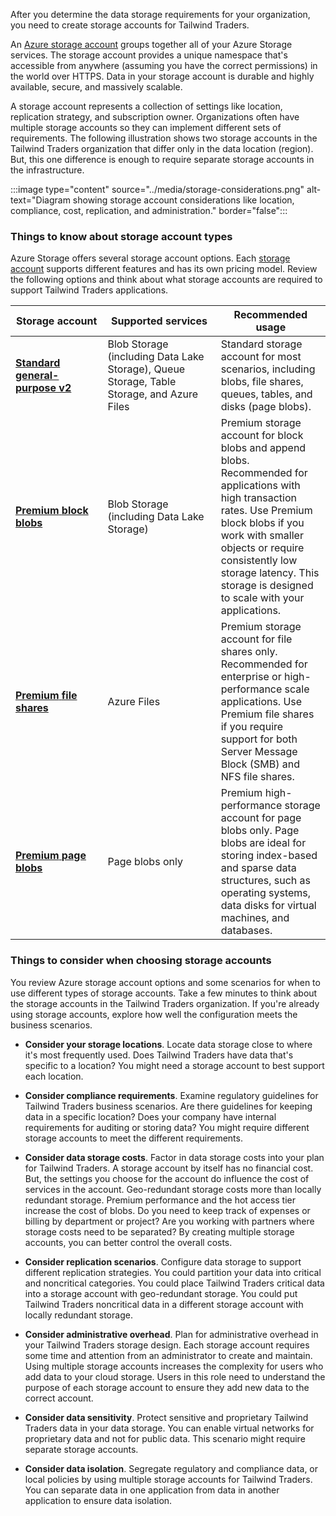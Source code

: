 
After you determine the data storage requirements for your organization, you need to create storage accounts for Tailwind Traders.

An [Azure storage account](/azure/storage/common/storage-account-overview?azure-portal=true) groups together all of your Azure Storage services. The storage account provides a unique namespace that's accessible from anywhere (assuming you have the correct permissions) in the world over HTTPS. Data in your storage account is durable and highly available, secure, and massively scalable.

A storage account represents a collection of settings like location, replication strategy, and subscription owner. Organizations often have multiple storage accounts so they can implement different sets of requirements. The following illustration shows two storage accounts in the Tailwind Traders organization that differ only in the data location (region). But, this one difference is enough to require separate storage accounts in the infrastructure.

:::image type="content" source="../media/storage-considerations.png" alt-text="Diagram showing storage account considerations like location, compliance, cost, replication, and administration." border="false":::

### Things to know about storage account types

Azure Storage offers several storage account options. Each [storage account](/azure/storage/common/storage-account-overview?azure-portal=true) supports different features and has its own pricing model. Review the following options and think about what storage accounts are required to support Tailwind Traders applications.

| Storage&nbsp;account| Supported&nbsp;services| Recommended usage |
| --- | --- | ---|
| [**Standard** __general-purpose v2__](/azure/storage/common/storage-account-upgrade?azure-portal=true)| Blob Storage (including Data Lake Storage), Queue Storage, Table Storage, and Azure Files | Standard storage account for most scenarios, including blobs, file shares, queues, tables, and disks (page blobs). |
| [**Premium** __block blobs__](/azure/storage/blobs/storage-blob-block-blob-premium/?azure-portal=true)| Blob Storage (including Data Lake Storage) | Premium storage account for block blobs and append blobs. Recommended for applications with high transaction rates. Use Premium block blobs if you work with smaller objects or require consistently low storage latency. This storage is designed to scale with your applications. |
| [**Premium** __file shares__](/azure/storage/files/storage-how-to-create-file-share?azure-portal=true)| Azure Files | Premium storage account for file shares only. Recommended for enterprise or high-performance scale applications. Use Premium file shares if you require support for both Server Message Block (SMB) and NFS file shares. |
| [**Premium** __page blobs__](/azure/storage/blobs/storage-blob-pageblob-overview?azure-portal=true)| Page blobs only | Premium high-performance storage account for page blobs only. Page blobs are ideal for storing index-based and sparse data structures, such as operating systems, data disks for virtual machines, and databases. |

### Things to consider when choosing storage accounts

You review Azure storage account options and some scenarios for when to use different types of storage accounts. Take a few minutes to think about the storage accounts in the Tailwind Traders organization. If you're already using storage accounts, explore how well the configuration meets the business scenarios.

- **Consider your storage locations**. Locate data storage close to where it's most frequently used. Does Tailwind Traders have data that's specific to a location? You might need a storage account to best support each location.

- **Consider compliance requirements**. Examine regulatory guidelines for Tailwind Traders business scenarios. Are there guidelines for keeping data in a specific location? Does your company have internal requirements for auditing or storing data? You might require different storage accounts to meet the different requirements.

- **Consider data storage costs**. Factor in data storage costs into your plan for Tailwind Traders. A storage account by itself has no financial cost. But, the settings you choose for the account do influence the cost of services in the account. Geo-redundant storage costs more than locally redundant storage. Premium performance and the hot access tier increase the cost of blobs. Do you need to keep track of expenses or billing by department or project? Are you working with partners where storage costs need to be separated? By creating multiple storage accounts, you can better control the overall costs.

- **Consider replication scenarios**. Configure data storage to support different replication strategies. You could partition your data into critical and noncritical categories. You could place Tailwind Traders critical data into a storage account with geo-redundant storage. You could put Tailwind Traders noncritical data in a different storage account with locally redundant storage.

- **Consider administrative overhead**. Plan for administrative overhead in your Tailwind Traders storage design. Each storage account requires some time and attention from an administrator to create and maintain. Using multiple storage accounts increases the complexity for users who add data to your cloud storage. Users in this role need to understand the purpose of each storage account to ensure they add new data to the correct account.

- **Consider data sensitivity**. Protect sensitive and proprietary Tailwind Traders data in your data storage. You can enable virtual networks for proprietary data and not for public data. This scenario might require separate storage accounts.

- **Consider data isolation**. Segregate regulatory and compliance data, or local policies by using multiple storage accounts for Tailwind Traders. You can separate data in one application from data in another application to ensure data isolation.